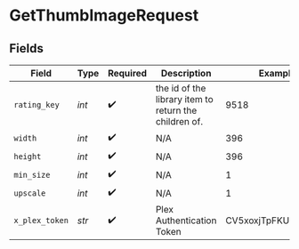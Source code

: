 # GetThumbImageRequest


## Fields

| Field                                                 | Type                                                  | Required                                              | Description                                           | Example                                               |
| ----------------------------------------------------- | ----------------------------------------------------- | ----------------------------------------------------- | ----------------------------------------------------- | ----------------------------------------------------- |
| `rating_key`                                          | *int*                                                 | :heavy_check_mark:                                    | the id of the library item to return the children of. | 9518                                                  |
| `width`                                               | *int*                                                 | :heavy_check_mark:                                    | N/A                                                   | 396                                                   |
| `height`                                              | *int*                                                 | :heavy_check_mark:                                    | N/A                                                   | 396                                                   |
| `min_size`                                            | *int*                                                 | :heavy_check_mark:                                    | N/A                                                   | 1                                                     |
| `upscale`                                             | *int*                                                 | :heavy_check_mark:                                    | N/A                                                   | 1                                                     |
| `x_plex_token`                                        | *str*                                                 | :heavy_check_mark:                                    | Plex Authentication Token                             | CV5xoxjTpFKUzBTShsaf                                  |